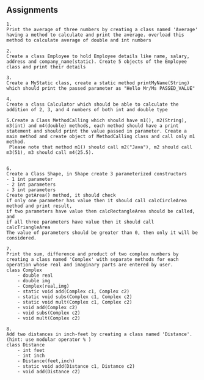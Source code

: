 
## Assignments
	1.
	Print the average of three numbers by creating a class named 'Average' having a method to calculate and print the average. overload this method to calculate average of double and int numbers 
	
	2. 
	Create a class Employee to hold Employee details like name, salary, address and company_name(static). Create 5 objects of the Employee class and print their details 
	
	3. 
	Create a MyStatic class, create a static method printMyName(String) which should print the passed parameter as "Hello Mr/Ms PASSED_VALUE"
	
	4.
	Create a class Calculator which should be able to calculate the addition of 2, 3, and 4 numbers of both int and double type
	
	5.Create a Class MethodCalling which should have m1(), m2(String), m3(int) and m4(double) methods, each method should have a print statement and should print the value passed in parameter. Create a main method and create object of MethodCalling class and call only m1 method. 
	 Please note that method m1() should call m2("Java"), m2 should call m3(51), m3 should call m4(25.5). 
	
	
	6. 
	Create a Class Shape, in Shape create 3 parameterized constructors
	- 1 int parameter
	- 2 int parameters
	- 3 int parameters
	Create getArea() method, it should check 
	if only one parameter has value then it should call calcCircleArea method and print result, 
	if two parameters have value then calcRectangleArea should be called, and 
	if all three parameters have value then it should call calcTriangleArea 
	The value of parameters should be greater than 0, then only it will be considered.
	
	7.
	Print the sum, difference and product of two complex numbers by creating a class named 'Complex' with separate methods for each operation whose real and imaginary parts are entered by user.
	class Complex
		- double real
		- double img
		- Complex(real,img)
		- static void add(Complex c1, Complex c2)
		- static void subs(Complex c1, Complex c2)
		- static void mult(Complex c1, Complex c2)
		- void add(Complex c2)
		- void subs(Complex c2)
		- void mult(Complex c2)
	
	8.
	Add two distances in inch-feet by creating a class named 'Distance'.(hint: use modular operator % )
	class Distance
		- int feet
		- int inch
		- Distance(feet,inch)
		- static void add(Distance c1, Distance c2)
		- void add(Distance c2)
	
